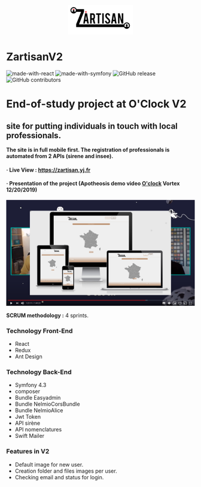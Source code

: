 
<p align="center">
    <img src="Symfo/zartisan/public/assets/images_default/zartisan.svg" height="80">
</p>

# ZartisanV2

![made-with-react](https://img.shields.io/badge/Made_with-React_/Redux-orange?style=flat)  ![made-with-symfony](https://img.shields.io/badge/Made_with-Symfony_4.3-blue?style=flat)  ![GitHub release](https://img.shields.io/badge/version-2.0.0-lightgrey?style=flat)  ![GitHub contributors](https://img.shields.io/badge/Contributeurs-5-success?style=flat)

# End-of-study project at O'Clock V2

## site for putting individuals in touch with local professionals.

**The site is in full mobile first. The registration of professionals is automated from 2 APIs (sirene and insee).**

#### &middot; Live View : https://zartisan.yj.fr

#### &middot; Presentation of the project (Apotheosis demo video [O'clock](https://oclock.io/) Vortex 12/20/2019)

[![](docs/screenshot.png)](https://youtu.be/J8smkGfz9OY?t=4867)

__SCRUM methodology :__ 4 sprints.

### Technology Front-End

* React
* Redux
* Ant Design

### Technology Back-End

* Symfony 4.3
* composer
* Bundle Easyadmin
* Bundle NelmioCorsBundle
* Bundle NelmioAlice
* Jwt Token
* API sirène
* API nomenclatures
* Swift Mailer

### Features in V2

* Default image for new  user.
* Creation folder and files images per user.
* Checking email and status for login.